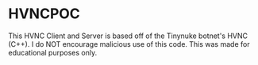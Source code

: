# HVNCPOC
This HVNC Client and Server is based off of the Tinynuke botnet's HVNC (C++).  I do NOT encourage malicious use of this code. This was made for educational purposes only.
